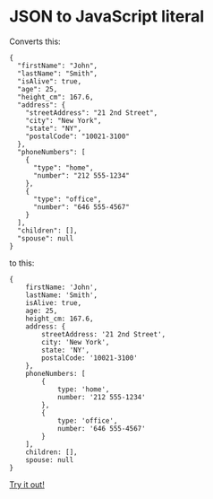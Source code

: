 JSON to JavaScript literal
==========================

Converts this:
```
{
  "firstName": "John",
  "lastName": "Smith",
  "isAlive": true,
  "age": 25,
  "height_cm": 167.6,
  "address": {
    "streetAddress": "21 2nd Street",
    "city": "New York",
    "state": "NY",
    "postalCode": "10021-3100"
  },
  "phoneNumbers": [
    {
      "type": "home",
      "number": "212 555-1234"
    },
    {
      "type": "office",
      "number": "646 555-4567"
    }
  ],
  "children": [],
  "spouse": null
}
```
to this:
```
{
    firstName: 'John',
    lastName: 'Smith',
    isAlive: true,
    age: 25,
    height_cm: 167.6,
    address: {
        streetAddress: '21 2nd Street',
        city: 'New York',
        state: 'NY',
        postalCode: '10021-3100'
    },
    phoneNumbers: [
        {
            type: 'home',
            number: '212 555-1234'
        },
        {
            type: 'office',
            number: '646 555-4567'
        }
    ],
    children: [],
    spouse: null
}
```
[Try it out!](http://clicktravel-martin.github.io/json-to-javascript-literal/)
